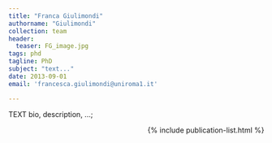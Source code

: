 ```yaml
---
title: "Franca Giulimondi"
authorname: "Giulimondi"
collection: team
header: 
  teaser: FG_image.jpg
tags: phd
tagline: PhD
subject: "text..."
date: 2013-09-01
email: 'francesca.giulimondi@uniroma1.it'

---
```


<p align= "justify">

TEXT bio, description, ...; <br>

<div style="text-align: right"> 

{% include publication-list.html %}
